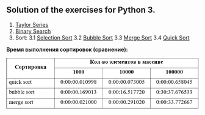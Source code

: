 ## Solution of the exercises for Python 3.

1. [Taylor Series](https://github.com/ZaytsevNS/python_practice/blob/main/taylor_series/taylor.py)
2. [Binary Search](https://github.com/ZaytsevNS/python_practice/blob/main/labs/binary_search.py)
3. Sort:
  3.1 [Selection Sort](https://github.com/ZaytsevNS/python_practice/blob/main/labs/selection_sort.py)
  3.2 [Bubble Sort](https://github.com/ZaytsevNS/python_practice/blob/main/labs/bubble_sort.py)
  3.3 [Merge Sort](https://github.com/ZaytsevNS/python_practice/blob/main/labs/merge_sort.py)
  3.4 [Quick Sort](https://github.com/ZaytsevNS/python_practice/blob/main/labs/quick_sort.py)

**Время выполнения сортировок (сравнение):**

![Time](https://github.com/ZaytsevNS/python_practice/blob/main/labs/sort_time.jpg)

